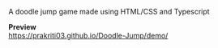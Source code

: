 A doodle jump game made using HTML/CSS and Typescript

**Preview** <br>
https://prakriti03.github.io/Doodle-Jump/demo/
